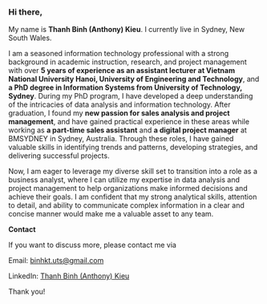 ### Hi there,

My name is **Thanh Binh (Anthony) Kieu**. I currently live in Sydney, New South Wales.

I am a seasoned information technology professional with a strong background in academic instruction, research, and project management with over **5 years of experience as an assistant lecturer at Vietnam National University Hanoi, University of Engineering and Technology**, and **a PhD degree in Information Systems from University of Technology, Sydney**. During my PhD program, I have developed a deep understanding of the intricacies of data analysis and information technology. After graduation, I found my **new passion for sales analysis and project management**, and have gained practical experience in these areas while working as **a part-time sales assistant** and **a digital project manager** at BMSYDNEY in Sydney, Australia. Through these roles, I have gained valuable skills in identifying trends and patterns, developing strategies, and delivering successful projects.

Now, I am eager to leverage my diverse skill set to transition into a role as a business analyst, where I can utilize my expertise in data analysis and project management to help organizations make informed decisions and achieve their goals. I am confident that my strong analytical skills, attention to detail, and ability to communicate complex information in a clear and concise manner would make me a valuable asset to any team.

**Contact**

If you want to discuss more, please contact me via

Email: binhkt.uts@gmail.com

LinkedIn: [Thanh Binh (Anthony) Kieu](https://www.linkedin.com/in/thanh-binh-kieu-9865923b/)

Thank you!
